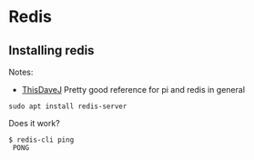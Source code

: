 
# Redis

## Installing redis

Notes: 
- [ThisDaveJ]( https://thisdavej.com/guides/redis-node/installation.html) Pretty good reference for pi and redis in general



```
sudo apt install redis-server
```

Does it work?
```
$ redis-cli ping
 PONG
```




